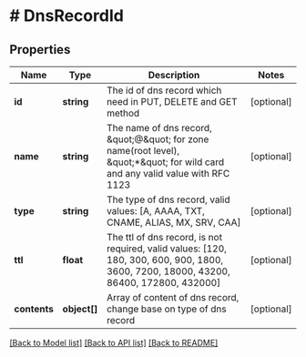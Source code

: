 # # DnsRecordId

## Properties

Name | Type | Description | Notes
------------ | ------------- | ------------- | -------------
**id** | **string** | The id of dns record which need in PUT, DELETE and GET method | [optional]
**name** | **string** | The name of dns record, \&quot;@\&quot; for zone name(root level), \&quot;*\&quot; for wild card and any valid value with RFC 1123 | [optional]
**type** | **string** | The type of dns record, valid values: [A, AAAA, TXT, CNAME, ALIAS, MX, SRV, CAA] | [optional]
**ttl** | **float** | The ttl of dns record, is not required, valid values: [120, 180, 300, 600, 900, 1800, 3600, 7200, 18000, 43200, 86400, 172800, 432000] | [optional]
**contents** | **object[]** | Array of content of dns record, change base on type of dns record | [optional]

[[Back to Model list]](../../README.md#models) [[Back to API list]](../../README.md#endpoints) [[Back to README]](../../README.md)
